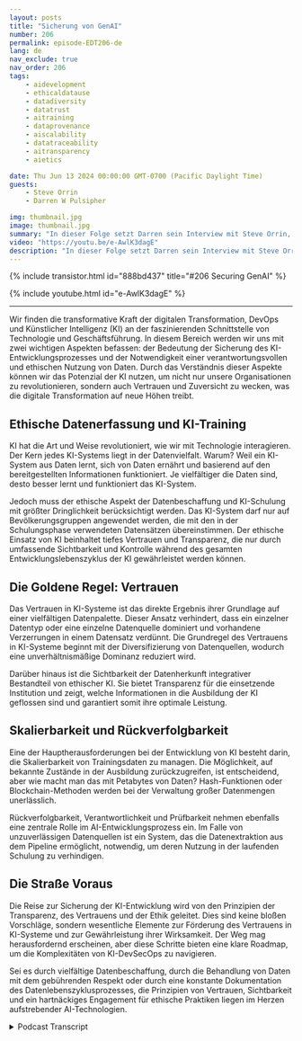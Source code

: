```yaml
---
layout: posts
title: "Sicherung von GenAI"
number: 206
permalink: episode-EDT206-de
lang: de
nav_exclude: true
nav_order: 206
tags:
    - aidevelopment
    - ethicaldatause
    - datadiversity
    - datatrust
    - aitraining
    - dataprovenance
    - aiscalability
    - datatraceability
    - aitransparency
    - aietics

date: Thu Jun 13 2024 00:00:00 GMT-0700 (Pacific Daylight Time)
guests:
    - Steve Orrin
    - Darren W Pulsipher

img: thumbnail.jpg
image: thumbnail.jpg
summary: "In dieser Folge setzt Darren sein Interview mit Steve Orrin, dem CTO von Intel Federal, fort. Sie diskutieren die Paradigmenverschiebung in DevSecOps, um Künstliche Intelligenz zu bewältigen und die dynamische Natur der Anwendungsentwicklung, die KI erfordert."
video: "https://youtu.be/e-AwlK3dagE"
description: "In dieser Folge setzt Darren sein Interview mit Steve Orrin, dem CTO von Intel Federal, fort. Sie diskutieren die Paradigmenverschiebung in DevSecOps, um Künstliche Intelligenz zu bewältigen und die dynamische Natur der Anwendungsentwicklung, die KI erfordert."
---
```


<div>
{% include transistor.html id="888bd437" title="#206 Securing GenAI" %}

{% include youtube.html id="e-AwlK3dagE" %}
</div>

---

Wir finden die transformative Kraft der digitalen Transformation, DevOps und Künstlicher Intelligenz (KI) an der faszinierenden Schnittstelle von Technologie und Geschäftsführung. In diesem Bereich werden wir uns mit zwei wichtigen Aspekten befassen: der Bedeutung der Sicherung des KI-Entwicklungsprozesses und der Notwendigkeit einer verantwortungsvollen und ethischen Nutzung von Daten. Durch das Verständnis dieser Aspekte können wir das Potenzial der KI nutzen, um nicht nur unsere Organisationen zu revolutionieren, sondern auch Vertrauen und Zuversicht zu wecken, was die digitale Transformation auf neue Höhen treibt.

## Ethische Datenerfassung und KI-Training

KI hat die Art und Weise revolutioniert, wie wir mit Technologie interagieren. Der Kern jedes KI-Systems liegt in der Datenvielfalt. Warum? Weil ein KI-System aus Daten lernt, sich von Daten ernährt und basierend auf den bereitgestellten Informationen funktioniert. Je vielfältiger die Daten sind, desto besser lernt und funktioniert das KI-System.

Jedoch muss der ethische Aspekt der Datenbeschaffung und KI-Schulung mit größter Dringlichkeit berücksichtigt werden. Das KI-System darf nur auf Bevölkerungsgruppen angewendet werden, die mit den in der Schulungsphase verwendeten Datensätzen übereinstimmen. Der ethische Einsatz von KI beinhaltet tiefes Vertrauen und Transparenz, die nur durch umfassende Sichtbarkeit und Kontrolle während des gesamten Entwicklungslebenszyklus der KI gewährleistet werden können.

## Die Goldene Regel: Vertrauen

Das Vertrauen in KI-Systeme ist das direkte Ergebnis ihrer Grundlage auf einer vielfältigen Datenpalette. Dieser Ansatz verhindert, dass ein einzelner Datentyp oder eine einzelne Datenquelle dominiert und vorhandene Verzerrungen in einem Datensatz verdünnt. Die Grundregel des Vertrauens in KI-Systeme beginnt mit der Diversifizierung von Datenquellen, wodurch eine unverhältnismäßige Dominanz reduziert wird.

Darüber hinaus ist die Sichtbarkeit der Datenherkunft integrativer Bestandteil von ethischer KI. Sie bietet Transparenz für die einsetzende Institution und zeigt, welche Informationen in die Ausbildung der KI geflossen sind und garantiert somit ihre optimale Leistung.

## Skalierbarkeit und Rückverfolgbarkeit

Eine der Hauptherausforderungen bei der Entwicklung von KI besteht darin, die Skalierbarkeit von Trainingsdaten zu managen. Die Möglichkeit, auf bekannte Zustände in der Ausbildung zurückzugreifen, ist entscheidend, aber wie macht man das mit Petabytes von Daten? Hash-Funktionen oder Blockchain-Methoden werden bei der Verwaltung großer Datenmengen unerlässlich.

Rückverfolgbarkeit, Verantwortlichkeit und Prüfbarkeit nehmen ebenfalls eine zentrale Rolle im AI-Entwicklungsprozess ein. Im Falle von unzuverlässigen Datenquellen ist ein System, das die Datenextraktion aus dem Pipeline ermöglicht, notwendig, um deren Nutzung in der laufenden Schulung zu verhindigen.

## Die Straße Voraus

Die Reise zur Sicherung der KI-Entwicklung wird von den Prinzipien der Transparenz, des Vertrauens und der Ethik geleitet. Dies sind keine bloßen Vorschläge, sondern wesentliche Elemente zur Förderung des Vertrauens in KI-Systeme und zur Gewährleistung ihrer Wirksamkeit. Der Weg mag herausfordernd erscheinen, aber diese Schritte bieten eine klare Roadmap, um die Komplexitäten von KI-DevSecOps zu navigieren.

Sei es durch vielfältige Datenbeschaffung, durch die Behandlung von Daten mit dem gebührenden Respekt oder durch eine konstante Dokumentation des Datenlebenszyklusprozesses, die Prinzipien von Vertrauen, Sichtbarkeit und ein hartnäckiges Engagement für ethische Praktiken liegen im Herzen aufstrebender AI-Technologien.



<details>
<summary> Podcast Transcript </summary>

<p></p>

</details>
